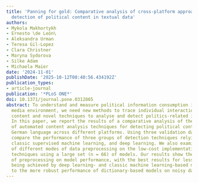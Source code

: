```yaml
---
title: 'Panning for gold: Comparative analysis of cross-platform approaches for automated
  detection of political content in textual data'
authors:
- Mykola Makhortykh
- Ernesto \de León\
- Aleksandra Urman
- Teresa Gil-Lopez
- Clara Christner
- Maryna Sydorova
- Silke Adam
- Michaela Maier
date: '2024-11-01'
publishDate: '2025-10-12T08:40:56.434192Z'
publication_types:
- article-journal
publication: '*PLoS ONE*'
doi: 10.1371/journal.pone.0312865
abstract: To understand and measure political information consumption in the high-choice
  media environment, we need new methods to trace individual interactions with online
  content and novel techniques to analyse and detect politics-related information.
  In this paper, we report the results of a comparative analysis of the performance
  of automated content analysis techniques for detecting political content in the
  German language across different platforms. Using three validation datasets, we
  compare the performance of three groups of detection techniques relying on dictionaries,
  classic supervised machine learning, and deep learning. We also examine the impact
  of different modes of data preprocessing on the low-cost implementations of these
  techniques using a large set (n = 66) of models. Our results show the limited impact
  of preprocessing on model performance, with the best results for less noisy data
  being achieved by deep learning- and classic machine learning-based models, in contrast
  to the more robust performance of dictionary-based models on noisy data.
---
```

